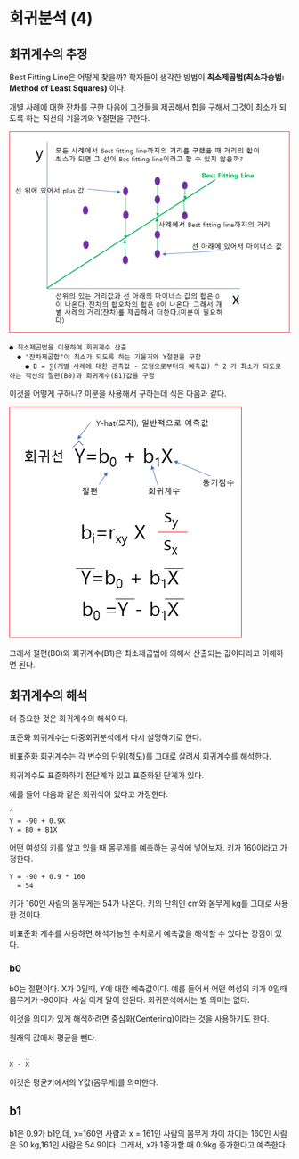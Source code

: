 # 회귀분석 (4) 

## 회귀계수의 추정

Best Fitting Line은 어떻게 찾을까? 학자들이 생각한 방법이 **최소제곱법(최소자승법: Method of Least Squares)** 이다. 

개별 사례에 대한 잔차를 구한 다음에 그것들을 제곱해서 합을 구해서 그것이 최소가 되도록 하는 직선의 기울기와 Y절편을 구한다. 



![](../../.gitbook/assets/da/regress/regress08.png)



```
● 최소제곱법을 이용하여 회귀계수 산출 
  ● "잔차제곱합"이 최소가 되도록 하는 기울기와 Y절편을 구함 
    ● D = ∑(개별 사례에 대한 관측값 - 모형으로부터의 예측값) ^ 2 가 최소가 되도로 하는 직선의 절편(B0)과 회귀계수(B1)값을 구함 
```    

이것을 어떻게 구하나? 미분을 사용해서 구하는데 식은 다음과 같다. 


![](../../.gitbook/assets/da/regress/regress09.png)



그래서 절편(B0)와 회귀계수(B1)은 최소제곱법에 의해서 산출되는 값이다라고 이해하면 된다. 


## 회귀계수의 해석 
더 중요한 것은 회귀계수의 해석이다. 

표준화 회귀계수는 다중회귀분석에서 다시 설명하기로 한다. 

비표준화 회귀계수는 각 변수의 단위(척도)를 그대로 살려서 회귀계수를 해석한다. 

회귀계수도 표준화하기 전단계가 있고 표준화된 단계가 있다. 

예를 들어 다음과 같은 회귀식이 있다고 가정한다. 

```
^
Y = -90 + 0.9X 
Y = B0 + B1X 
```

어떤 여성의 키를 알고 있을 때 몸무게를 예측하는 공식에 넣어보자. 키가 160이라고 가정한다.
```
Y = -90 + 0.9 * 160 
  = 54
```
키가 160인 사람의 몸무게는 54가 나온다. 키의 단위인 cm와 몸무게 kg를 그대로 사용한 것이다. 

비표준화 계수를 사용하면 해석가능한 수치로서 예측값을 해석할 수 있다는 장점이 있다. 


### b0
b0는 절편이다.  X가 0일때, Y에 대한 예측값이다. 예를 들어서 어떤 여성의 키가 0일때 몸무게가 -90이다. 사실 이게 말이 안된다.  회귀분석에서는 별 의미는 없다. 

이것을 의미가 있게 해석하려면 중심화(Centering)이라는 것을 사용하기도 한다. 

원래의 값에서 평균을 뺀다. 
```
    _
X - X
```

이것은 평균키에서의 Y값(몸무게)를 의미한다. 



## b1 
b1은 0.9가 b1인데, x=160인 사람과  x  = 161인 사람의 몸무게 차이 
차이는 160인 사람은 50 kg,161인 사람은 54.9이다.  그래서, x가 1증가할 때 0.9kg 증가한다고 예측한다. 



